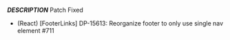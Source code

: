 ___DESCRIPTION___
Patch
Fixed
- (React) [FooterLinks] DP-15613: Reorganize footer to only use single nav element #711
